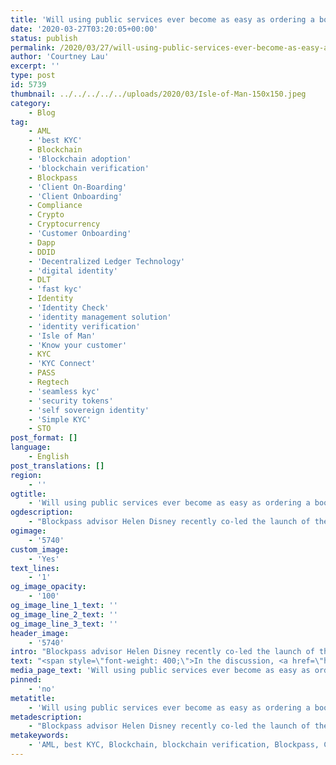 ```yaml
---
title: 'Will using public services ever become as easy as ordering a book from Amazon?'
date: '2020-03-27T03:20:05+00:00'
status: publish
permalink: /2020/03/27/will-using-public-services-ever-become-as-easy-as-ordering-a-book-from-amazon
author: 'Courtney Lau'
excerpt: ''
type: post
id: 5739
thumbnail: ../../../../../uploads/2020/03/Isle-of-Man-150x150.jpeg
category:
    - Blog
tag:
    - AML
    - 'best KYC'
    - Blockchain
    - 'Blockchain adoption'
    - 'blockchain verification'
    - Blockpass
    - 'Client On-Boarding'
    - 'Client Onboarding'
    - Compliance
    - Crypto
    - Cryptocurrency
    - 'Customer Onboarding'
    - Dapp
    - DDID
    - 'Decentralized Ledger Technology'
    - 'digital identity'
    - DLT
    - 'fast kyc'
    - Identity
    - 'Identity Check'
    - 'identity management solution'
    - 'identity verification'
    - 'Isle of Man'
    - 'Know your customer'
    - KYC
    - 'KYC Connect'
    - PASS
    - Regtech
    - 'seamless kyc'
    - 'security tokens'
    - 'self sovereign identity'
    - 'Simple KYC'
    - STO
post_format: []
language:
    - English
post_translations: []
region:
    - ''
ogtitle:
    - 'Will using public services ever become as easy as ordering a book from Amazon?'
ogdescription:
    - "Blockpass advisor Helen Disney recently co-led the launch of the Blockpass funded GovChain Research project in the Isle of Man. Disney shared some of the interesting discussions about blockchain and distributed ledger technology (DLT) that\_ can be implemented widely in public services.\_"
ogimage:
    - '5740'
custom_image:
    - 'Yes'
text_lines:
    - '1'
og_image_opacity:
    - '100'
og_image_line_1_text: ''
og_image_line_2_text: ''
og_image_line_3_text: ''
header_image:
    - '5740'
intro: "Blockpass advisor Helen Disney recently co-led the launch of the Blockpass funded GovChain Research project in the Isle of Man. Disney shared some of the interesting discussions about blockchain and distributed ledger technology (DLT) that\_ can be implemented widely in public services.\_"
text: "<span style=\"font-weight: 400;\">In the discussion, <a href=\"https://govchain.world/about/\">GovChain Research</a> compared ‘apples with apples’ so that an observer could look at different jurisdictions at a glance and see how they are doing, based on a simple traffic light system. The discussion focused on the adoption potential in the Isle of Man. The project\_ board pointed out some possible areas ripe for exploration including registries (e.g. a vehicle registry), criminal justice system records, environmental traceability, benefit payments, public bond fundraising (an intriguing new prospect) and, crucially, self-sovereign ID management.</span>\r\n\r\n<span style=\"font-weight: 400;\">The GovChain project examined the current state of implementation of blockchain by governments and public sector bodies around the world and factors that are holding up progress. The GovChain Research team mapped the regulatory and policy environments of 20 countries around the world (spread across Europe, USA, Asia, Australia, Africa, the Caribbean and South America) to assess their degree of friendliness towards blockchain – and cryptocurrencies more broadly.</span>\r\n\r\n<span style=\"font-weight: 400;\">Blockpass offers digital identity verification for businesses that participate in regulated industries, including crypto wallets and exchanges, virtual banks, traditional financial institutions and gaming. Blockpass provides an alternative process to cumbersome, repetitive and expensive <a href=\"https://www.blockpass.org/2019/09/23/understanding-kyc/\">Know Your Customer</a> (KYC) and <a href=\"https://www.blockpass.org/2019/10/21/understanding-aml-compliance/\">Anti-Money Laundering</a> (AML) verification through an easy-to-use mobile application and seamless merchant dashboard. For individuals, Blockpass is a secure, user-centric gateway to financial services and other regulated offerings, allowing one click KYC submission. Blockpass alleviates the pain of opening new accounts and redoing <a href=\"http://www.blockpass.org/kyc\">KYC</a> over and over. Registered in Hong Kong, Blockpass IDN is a joint venture of Infinity Blockchain Labs and Chain of Things.</span>\r\n\r\n&nbsp;\r\n\r\n<span style=\"font-weight: 400;\">Find out more: </span><a href=\"https://medium.com/@govchain_research/will-using-public-services-ever-become-as-easy-as-ordering-a-book-from-amazon-62855180f95\"><span style=\"font-weight: 400;\">https://medium.com/@govchain_research/will-using-public-services-ever-become-as-easy-as-ordering-a-book-from-amazon-62855180f95</span></a>\r\n\r\n&nbsp;"
media_page_text: 'Will using public services ever become as easy as ordering a book from Amazon?'
pinned:
    - 'no'
metatitle:
    - 'Will using public services ever become as easy as ordering a book from Amazon?'
metadescription:
    - "Blockpass advisor Helen Disney recently co-led the launch of the Blockpass funded GovChain Research project in the Isle of Man. Disney shared some of the interesting discussions about blockchain and distributed ledger technology (DLT) that\_ can be implemented widely in public services.\_"
metakeywords:
    - 'AML, best KYC, Blockchain, blockchain verification, Blockpass, Client On-Boarding, Client Onboarding, Compliance, Crypto, Cryptocurrency, Customer Onboarding, digital identity, fast kyc, Identity, Identity Check, identity management solution, identity verification, Know your customer, KYC, KYC Connect, PASS, Regtech, seamless kyc, security tokens, Simple KYC, STO, Blockchain adoption, blockchain, isle of man, identity, self sovereign identity, DLT, Decentralized Ledger Technology, DLT, DDID, Dapp'
---
```

<!DOCTYPE html PUBLIC "-//W3C//DTD HTML 4.0 Transitional//EN" "http://www.w3.org/TR/REC-html40/loose.dtd">
<?xml encoding="UTF-8">
